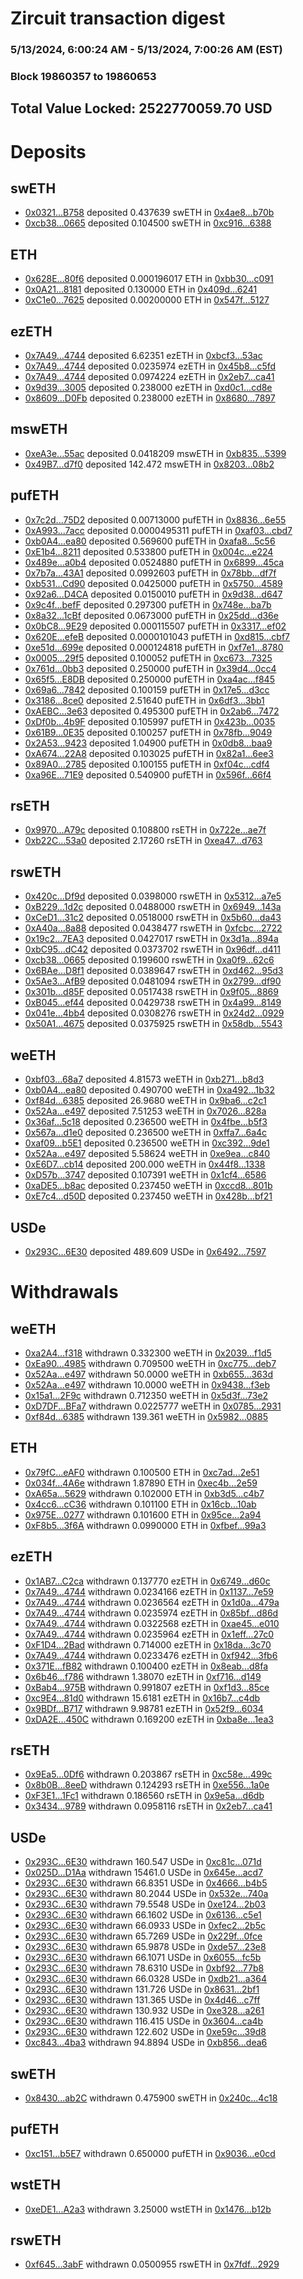 # Zircuit transaction digest
### 5/13/2024, 6:00:24 AM - 5/13/2024, 7:00:26 AM (EST)
### Block 19860357 to 19860653

## Total Value Locked: 2522770059.70 USD

# Deposits
## swETH
- [0x0321...B758](https://etherscan.io/address/0x0321bE949876c2545aC121379C620C2a0480B758) deposited 0.437639 swETH in [0x4ae8...b70b](https://etherscan.io/tx/0x0321bE949876c2545aC121379C620C2a0480B758)
- [0xcb38...0665](https://etherscan.io/address/0xcb38DeBE4D9E1B90a4874DA76aC492D996730665) deposited 0.104500 swETH in [0xc916...6388](https://etherscan.io/tx/0xcb38DeBE4D9E1B90a4874DA76aC492D996730665)
## ETH
- [0x628E...80f6](https://etherscan.io/address/0x628E2628Cba46546A8bB565A02f2CABaE34780f6) deposited 0.000196017 ETH in [0xbb30...c091](https://etherscan.io/tx/0x628E2628Cba46546A8bB565A02f2CABaE34780f6)
- [0x0A21...8181](https://etherscan.io/address/0x0A21628f4555B8f8E1763972BE43B08C14768181) deposited 0.130000 ETH in [0x409d...6241](https://etherscan.io/tx/0x0A21628f4555B8f8E1763972BE43B08C14768181)
- [0xC1e0...7625](https://etherscan.io/address/0xC1e00f42a936d60e71362218acf77fd5EE6B7625) deposited 0.00200000 ETH in [0x547f...5127](https://etherscan.io/tx/0xC1e00f42a936d60e71362218acf77fd5EE6B7625)
## ezETH
- [0x7A49...4744](https://etherscan.io/address/0x7A493Be5c2ce014cD049Bf178a1ac0Db1B434744) deposited 6.62351 ezETH in [0xbcf3...53ac](https://etherscan.io/tx/0x7A493Be5c2ce014cD049Bf178a1ac0Db1B434744)
- [0x7A49...4744](https://etherscan.io/address/0x7A493Be5c2ce014cD049Bf178a1ac0Db1B434744) deposited 0.0235974 ezETH in [0x45b8...c5fd](https://etherscan.io/tx/0x7A493Be5c2ce014cD049Bf178a1ac0Db1B434744)
- [0x7A49...4744](https://etherscan.io/address/0x7A493Be5c2ce014cD049Bf178a1ac0Db1B434744) deposited 0.0974224 ezETH in [0x2eb7...ca41](https://etherscan.io/tx/0x7A493Be5c2ce014cD049Bf178a1ac0Db1B434744)
- [0x9d39...3005](https://etherscan.io/address/0x9d3938bcc2877b227e2eE82bd0d5406884Cb3005) deposited 0.238000 ezETH in [0xd0c1...cd8e](https://etherscan.io/tx/0x9d3938bcc2877b227e2eE82bd0d5406884Cb3005)
- [0x8609...D0Fb](https://etherscan.io/address/0x86093e35109AA6678E27A9F54f69D2518bc7D0Fb) deposited 0.238000 ezETH in [0x8680...7897](https://etherscan.io/tx/0x86093e35109AA6678E27A9F54f69D2518bc7D0Fb)
## mswETH
- [0xeA3e...55ac](https://etherscan.io/address/0xeA3e0E009A96F297f906dA6d39e8C5eFcE8a55ac) deposited 0.0418209 mswETH in [0xb835...5399](https://etherscan.io/tx/0xeA3e0E009A96F297f906dA6d39e8C5eFcE8a55ac)
- [0x49B7...d7f0](https://etherscan.io/address/0x49B7b83978f4C1fC4EaD3122c5967e04AfE7d7f0) deposited 142.472 mswETH in [0x8203...08b2](https://etherscan.io/tx/0x49B7b83978f4C1fC4EaD3122c5967e04AfE7d7f0)
## pufETH
- [0x7c2d...75D2](https://etherscan.io/address/0x7c2d1cB9a812A44e54a652E2F66c912E5F0675D2) deposited 0.00713000 pufETH in [0x8836...6e55](https://etherscan.io/tx/0x7c2d1cB9a812A44e54a652E2F66c912E5F0675D2)
- [0xA993...7acc](https://etherscan.io/address/0xA99372fa5CA24de940acd784b67F84E515c17acc) deposited 0.0000495311 pufETH in [0xaf03...cbd7](https://etherscan.io/tx/0xA99372fa5CA24de940acd784b67F84E515c17acc)
- [0xb0A4...ea80](https://etherscan.io/address/0xb0A4B8332CEb64949924840b2277d3e6AD12ea80) deposited 0.569600 pufETH in [0xafa8...5c56](https://etherscan.io/tx/0xb0A4B8332CEb64949924840b2277d3e6AD12ea80)
- [0xE1b4...8211](https://etherscan.io/address/0xE1b4ad6c4EB14D88cfd83C3Bb164D343007b8211) deposited 0.533800 pufETH in [0x004c...e224](https://etherscan.io/tx/0xE1b4ad6c4EB14D88cfd83C3Bb164D343007b8211)
- [0x489e...a0b4](https://etherscan.io/address/0x489e750062D58CD4bcdFc5Fc092a0Cd6DDE7a0b4) deposited 0.0524880 pufETH in [0x6899...45ca](https://etherscan.io/tx/0x489e750062D58CD4bcdFc5Fc092a0Cd6DDE7a0b4)
- [0x7b7a...43A1](https://etherscan.io/address/0x7b7a42b05B2F47E02aDe53fAa916Ef62AD2543A1) deposited 0.0992603 pufETH in [0x78bb...df7f](https://etherscan.io/tx/0x7b7a42b05B2F47E02aDe53fAa916Ef62AD2543A1)
- [0xb531...Cd90](https://etherscan.io/address/0xb531739a7bfC2302FE17e78af35C21302351Cd90) deposited 0.0425000 pufETH in [0x5750...4589](https://etherscan.io/tx/0xb531739a7bfC2302FE17e78af35C21302351Cd90)
- [0x92a6...D4CA](https://etherscan.io/address/0x92a65166817104A73BB7050e52061dE2dd6eD4CA) deposited 0.0150010 pufETH in [0x9d38...d647](https://etherscan.io/tx/0x92a65166817104A73BB7050e52061dE2dd6eD4CA)
- [0x9c4f...befF](https://etherscan.io/address/0x9c4f375F408d9cdc3b0E787Cfb1fD79ddf99befF) deposited 0.297300 pufETH in [0x748e...ba7b](https://etherscan.io/tx/0x9c4f375F408d9cdc3b0E787Cfb1fD79ddf99befF)
- [0x8a32...1cBf](https://etherscan.io/address/0x8a322C5de5480b5bAb829536074963F34c7F1cBf) deposited 0.0673000 pufETH in [0x25dd...d36e](https://etherscan.io/tx/0x8a322C5de5480b5bAb829536074963F34c7F1cBf)
- [0x0bC8...9E29](https://etherscan.io/address/0x0bC8EA12329931c8fAcB93f7fb5A857f03869E29) deposited 0.000115507 pufETH in [0x3317...ef02](https://etherscan.io/tx/0x0bC8EA12329931c8fAcB93f7fb5A857f03869E29)
- [0x620E...efeB](https://etherscan.io/address/0x620EB965Fd62Dcf97B6F4db874c38270Ac83efeB) deposited 0.0000101043 pufETH in [0xd815...cbf7](https://etherscan.io/tx/0x620EB965Fd62Dcf97B6F4db874c38270Ac83efeB)
- [0xe51d...699e](https://etherscan.io/address/0xe51d30Cd8D79E7FDab607c70823095Ab9b04699e) deposited 0.000124818 pufETH in [0xf7e1...8780](https://etherscan.io/tx/0xe51d30Cd8D79E7FDab607c70823095Ab9b04699e)
- [0x0005...29f5](https://etherscan.io/address/0x00052BB5bc71Dae2D3C6Ec23C32134B2EA4D29f5) deposited 0.100052 pufETH in [0xc673...7325](https://etherscan.io/tx/0x00052BB5bc71Dae2D3C6Ec23C32134B2EA4D29f5)
- [0x761d...0bb3](https://etherscan.io/address/0x761d056e5170Cb4187B1a70ac10Bb2Ed7Edf0bb3) deposited 0.250000 pufETH in [0x39d4...0cc4](https://etherscan.io/tx/0x761d056e5170Cb4187B1a70ac10Bb2Ed7Edf0bb3)
- [0x65f5...E8DB](https://etherscan.io/address/0x65f5BbdA59FE7567FBCdC79256b91d322C75E8DB) deposited 0.250000 pufETH in [0xa4ac...f845](https://etherscan.io/tx/0x65f5BbdA59FE7567FBCdC79256b91d322C75E8DB)
- [0x69a6...7842](https://etherscan.io/address/0x69a6A0A5f7F2373b5Ab43d3F3838249410d27842) deposited 0.100159 pufETH in [0x17e5...d3cc](https://etherscan.io/tx/0x69a6A0A5f7F2373b5Ab43d3F3838249410d27842)
- [0x3186...8ce0](https://etherscan.io/address/0x318606C348Db302E6244e2e66A53a2EC32908ce0) deposited 2.51640 pufETH in [0x6df3...3bb1](https://etherscan.io/tx/0x318606C348Db302E6244e2e66A53a2EC32908ce0)
- [0xAEBC...3e63](https://etherscan.io/address/0xAEBC3F60CBA2006fbB6B93B42229fc0db4803e63) deposited 0.495300 pufETH in [0x2ab6...7472](https://etherscan.io/tx/0xAEBC3F60CBA2006fbB6B93B42229fc0db4803e63)
- [0xDf0b...4b9F](https://etherscan.io/address/0xDf0b9BFf960F1dB041DE8237C3F42b668f284b9F) deposited 0.105997 pufETH in [0x423b...0035](https://etherscan.io/tx/0xDf0b9BFf960F1dB041DE8237C3F42b668f284b9F)
- [0x61B9...0E35](https://etherscan.io/address/0x61B99Befc1faE0D593635Fd228d71C90DE710E35) deposited 0.100257 pufETH in [0x78fb...9049](https://etherscan.io/tx/0x61B99Befc1faE0D593635Fd228d71C90DE710E35)
- [0x2A53...9423](https://etherscan.io/address/0x2A53C6544ea6BC03009c7640F167616B5f189423) deposited 1.04900 pufETH in [0x0db8...baa9](https://etherscan.io/tx/0x2A53C6544ea6BC03009c7640F167616B5f189423)
- [0xA674...22A8](https://etherscan.io/address/0xA674cC748Bc0D932ED4fc56fFe81f70e38f522A8) deposited 0.103025 pufETH in [0x82a1...6ee3](https://etherscan.io/tx/0xA674cC748Bc0D932ED4fc56fFe81f70e38f522A8)
- [0x89A0...2785](https://etherscan.io/address/0x89A082e9cA5db7b0F6b0fE377ed4B831737E2785) deposited 0.100155 pufETH in [0xf04c...cdf4](https://etherscan.io/tx/0x89A082e9cA5db7b0F6b0fE377ed4B831737E2785)
- [0xa96E...71E9](https://etherscan.io/address/0xa96EACD5b2e8f4770763afc57bE6ad65e84671E9) deposited 0.540900 pufETH in [0x596f...66f4](https://etherscan.io/tx/0xa96EACD5b2e8f4770763afc57bE6ad65e84671E9)
## rsETH
- [0x9970...A79c](https://etherscan.io/address/0x997079a1d1e1D54E8B357b63A58254A1Fc0bA79c) deposited 0.108800 rsETH in [0x722e...ae7f](https://etherscan.io/tx/0x997079a1d1e1D54E8B357b63A58254A1Fc0bA79c)
- [0xb22C...53a0](https://etherscan.io/address/0xb22C63d161672fF278C3971252Ab327A5C0553a0) deposited 2.17260 rsETH in [0xea47...d763](https://etherscan.io/tx/0xb22C63d161672fF278C3971252Ab327A5C0553a0)
## rswETH
- [0x420c...Df9d](https://etherscan.io/address/0x420cD9E928b566C4FEb007C6be7E9F63b0bbDf9d) deposited 0.0398000 rswETH in [0x5312...a7e5](https://etherscan.io/tx/0x420cD9E928b566C4FEb007C6be7E9F63b0bbDf9d)
- [0xB229...1d2c](https://etherscan.io/address/0xB229a20Aa1b7f343e5e7215b99b82143e4791d2c) deposited 0.0488000 rswETH in [0x6949...143a](https://etherscan.io/tx/0xB229a20Aa1b7f343e5e7215b99b82143e4791d2c)
- [0xCeD1...31c2](https://etherscan.io/address/0xCeD1723Ce39C48Ff21Af51F611008a71dA5031c2) deposited 0.0518000 rswETH in [0x5b60...da43](https://etherscan.io/tx/0xCeD1723Ce39C48Ff21Af51F611008a71dA5031c2)
- [0xA40a...8a88](https://etherscan.io/address/0xA40a1f2468Ff4c830d0AE5bb49827E970c368a88) deposited 0.0438477 rswETH in [0xfcbc...2722](https://etherscan.io/tx/0xA40a1f2468Ff4c830d0AE5bb49827E970c368a88)
- [0x19c2...7EA3](https://etherscan.io/address/0x19c2d1d4899434F4d3073AcFE18ceDF696A27EA3) deposited 0.0427017 rswETH in [0x3d1a...894a](https://etherscan.io/tx/0x19c2d1d4899434F4d3073AcFE18ceDF696A27EA3)
- [0xbC95...dC42](https://etherscan.io/address/0xbC95ceFdd354e1Dc172a458bc9c2D9b0Cf5edC42) deposited 0.0373702 rswETH in [0x96df...d411](https://etherscan.io/tx/0xbC95ceFdd354e1Dc172a458bc9c2D9b0Cf5edC42)
- [0xcb38...0665](https://etherscan.io/address/0xcb38DeBE4D9E1B90a4874DA76aC492D996730665) deposited 0.199600 rswETH in [0xa0f9...62c6](https://etherscan.io/tx/0xcb38DeBE4D9E1B90a4874DA76aC492D996730665)
- [0x6BAe...D8f1](https://etherscan.io/address/0x6BAed402bCB11723164097eBf5B7a2d30c42D8f1) deposited 0.0389647 rswETH in [0xd462...95d3](https://etherscan.io/tx/0x6BAed402bCB11723164097eBf5B7a2d30c42D8f1)
- [0x5Ae3...AfB9](https://etherscan.io/address/0x5Ae3d252C1b910B87C82BC47263BBcE099e1AfB9) deposited 0.0481094 rswETH in [0x2799...df90](https://etherscan.io/tx/0x5Ae3d252C1b910B87C82BC47263BBcE099e1AfB9)
- [0x301b...d85F](https://etherscan.io/address/0x301b71D391cc00750f1adA1353e3461B0e5Ed85F) deposited 0.0517438 rswETH in [0x9f05...8869](https://etherscan.io/tx/0x301b71D391cc00750f1adA1353e3461B0e5Ed85F)
- [0xB045...ef44](https://etherscan.io/address/0xB0455A6B9177200af13b918CfC37C15328A8ef44) deposited 0.0429738 rswETH in [0x4a99...8149](https://etherscan.io/tx/0xB0455A6B9177200af13b918CfC37C15328A8ef44)
- [0x041e...4bb4](https://etherscan.io/address/0x041e9ac7E5638b723c7ba83a756e120e5Ba14bb4) deposited 0.0308276 rswETH in [0x24d2...0929](https://etherscan.io/tx/0x041e9ac7E5638b723c7ba83a756e120e5Ba14bb4)
- [0x50A1...4675](https://etherscan.io/address/0x50A1F24a77ac3FB8a8801246187C8F178C5D4675) deposited 0.0375925 rswETH in [0x58db...5543](https://etherscan.io/tx/0x50A1F24a77ac3FB8a8801246187C8F178C5D4675)
## weETH
- [0xbf03...68a7](https://etherscan.io/address/0xbf03aaE6f2c2DFa39a536fbD13296c48A2a868a7) deposited 4.81573 weETH in [0xb271...b8d3](https://etherscan.io/tx/0xbf03aaE6f2c2DFa39a536fbD13296c48A2a868a7)
- [0xb0A4...ea80](https://etherscan.io/address/0xb0A4B8332CEb64949924840b2277d3e6AD12ea80) deposited 0.490700 weETH in [0xa492...1b32](https://etherscan.io/tx/0xb0A4B8332CEb64949924840b2277d3e6AD12ea80)
- [0xf84d...6385](https://etherscan.io/address/0xf84d0A92Cd9C66d249b654DD1e684674dAc96385) deposited 26.9680 weETH in [0x9ba6...c2c1](https://etherscan.io/tx/0xf84d0A92Cd9C66d249b654DD1e684674dAc96385)
- [0x52Aa...e497](https://etherscan.io/address/0x52Aa899454998Be5b000Ad077a46Bbe360F4e497) deposited 7.51253 weETH in [0x7026...828a](https://etherscan.io/tx/0x52Aa899454998Be5b000Ad077a46Bbe360F4e497)
- [0x36af...5c18](https://etherscan.io/address/0x36af5847EB4409488A56D9d597C95b8277925c18) deposited 0.236500 weETH in [0x4fbe...b5f3](https://etherscan.io/tx/0x36af5847EB4409488A56D9d597C95b8277925c18)
- [0x567a...d1e0](https://etherscan.io/address/0x567abeAD8995b2b225a8eC33E8EcF4bEf9b4d1e0) deposited 0.236500 weETH in [0xffa7...6a4c](https://etherscan.io/tx/0x567abeAD8995b2b225a8eC33E8EcF4bEf9b4d1e0)
- [0xaf09...b5E1](https://etherscan.io/address/0xaf09a731572B37db3826a35E075cBC5b2925b5E1) deposited 0.236500 weETH in [0xc392...9de1](https://etherscan.io/tx/0xaf09a731572B37db3826a35E075cBC5b2925b5E1)
- [0x52Aa...e497](https://etherscan.io/address/0x52Aa899454998Be5b000Ad077a46Bbe360F4e497) deposited 5.58624 weETH in [0xe9ea...c840](https://etherscan.io/tx/0x52Aa899454998Be5b000Ad077a46Bbe360F4e497)
- [0xE6D7...cb14](https://etherscan.io/address/0xE6D7F4B65c774395d0D82AabB15C75991628cb14) deposited 200.000 weETH in [0x44f8...1338](https://etherscan.io/tx/0xE6D7F4B65c774395d0D82AabB15C75991628cb14)
- [0xD57b...3747](https://etherscan.io/address/0xD57b96B2AD64F57a2004A5BA7EF1505f256F3747) deposited 0.107391 weETH in [0x1cf4...6586](https://etherscan.io/tx/0xD57b96B2AD64F57a2004A5BA7EF1505f256F3747)
- [0xaDE5...b8ac](https://etherscan.io/address/0xaDE58082ceCD26C5dF939c37327eEd8AC355b8ac) deposited 0.237450 weETH in [0xccd8...801b](https://etherscan.io/tx/0xaDE58082ceCD26C5dF939c37327eEd8AC355b8ac)
- [0xE7c4...d50D](https://etherscan.io/address/0xE7c4E9831f0d7F9C5A157CbBaF90F546D398d50D) deposited 0.237450 weETH in [0x428b...bf21](https://etherscan.io/tx/0xE7c4E9831f0d7F9C5A157CbBaF90F546D398d50D)
## USDe
- [0x293C...6E30](https://etherscan.io/address/0x293C6937D8D82e05B01335F7B33FBA0c8e256E30) deposited 489.609 USDe in [0x6492...7597](https://etherscan.io/tx/0x293C6937D8D82e05B01335F7B33FBA0c8e256E30)
# Withdrawals
## weETH
- [0xa2A4...f318](https://etherscan.io/address/0xa2A48B12c4200357D424F16fb9434084DBc0f318) withdrawn 0.332300 weETH in [0x2039...f1d5](https://etherscan.io/tx/0xa2A48B12c4200357D424F16fb9434084DBc0f318)
- [0xEa90...4985](https://etherscan.io/address/0xEa909735B3d40343188e74790Bf8637aF69c4985) withdrawn 0.709500 weETH in [0xc775...deb7](https://etherscan.io/tx/0xEa909735B3d40343188e74790Bf8637aF69c4985)
- [0x52Aa...e497](https://etherscan.io/address/0x52Aa899454998Be5b000Ad077a46Bbe360F4e497) withdrawn 50.0000 weETH in [0xb655...363d](https://etherscan.io/tx/0x52Aa899454998Be5b000Ad077a46Bbe360F4e497)
- [0x52Aa...e497](https://etherscan.io/address/0x52Aa899454998Be5b000Ad077a46Bbe360F4e497) withdrawn 10.0000 weETH in [0x9438...f3eb](https://etherscan.io/tx/0x52Aa899454998Be5b000Ad077a46Bbe360F4e497)
- [0x15a1...2F9c](https://etherscan.io/address/0x15a1F2317DEE97617CfFe1C6e8DB1fd36E872F9c) withdrawn 0.712350 weETH in [0x5d3f...73e2](https://etherscan.io/tx/0x15a1F2317DEE97617CfFe1C6e8DB1fd36E872F9c)
- [0xD7DF...BFa7](https://etherscan.io/address/0xD7DF7E085214743530afF339aFC420c7c720BFa7) withdrawn 0.0225777 weETH in [0x0785...2931](https://etherscan.io/tx/0xD7DF7E085214743530afF339aFC420c7c720BFa7)
- [0xf84d...6385](https://etherscan.io/address/0xf84d0A92Cd9C66d249b654DD1e684674dAc96385) withdrawn 139.361 weETH in [0x5982...0885](https://etherscan.io/tx/0xf84d0A92Cd9C66d249b654DD1e684674dAc96385)
## ETH
- [0x79fC...eAF0](https://etherscan.io/address/0x79fCc01F53e1e368976761F0D862e9971d4EeAF0) withdrawn 0.100500 ETH in [0xc7ad...2e51](https://etherscan.io/tx/0x79fCc01F53e1e368976761F0D862e9971d4EeAF0)
- [0x034f...4A6e](https://etherscan.io/address/0x034fE4a812DEefb9d4B27403353100d7B7A24A6e) withdrawn 1.87890 ETH in [0xec4b...2e59](https://etherscan.io/tx/0x034fE4a812DEefb9d4B27403353100d7B7A24A6e)
- [0xA65a...5629](https://etherscan.io/address/0xA65aec67d9E00082a7B96aF530d936b2A3bd5629) withdrawn 0.102000 ETH in [0xb3d5...c4b7](https://etherscan.io/tx/0xA65aec67d9E00082a7B96aF530d936b2A3bd5629)
- [0x4cc6...cC36](https://etherscan.io/address/0x4cc64698E771Ce7a0573A13fd29573672ca2cC36) withdrawn 0.101100 ETH in [0x16cb...10ab](https://etherscan.io/tx/0x4cc64698E771Ce7a0573A13fd29573672ca2cC36)
- [0x975E...0277](https://etherscan.io/address/0x975Eddf1ce4f083A3157dCd5Dd50D79086bA0277) withdrawn 0.101600 ETH in [0x95ce...2a94](https://etherscan.io/tx/0x975Eddf1ce4f083A3157dCd5Dd50D79086bA0277)
- [0xF8b5...3f6A](https://etherscan.io/address/0xF8b5205C91B8417F5C593EFe47DaC48B0C7a3f6A) withdrawn 0.0990000 ETH in [0xfbef...99a3](https://etherscan.io/tx/0xF8b5205C91B8417F5C593EFe47DaC48B0C7a3f6A)
## ezETH
- [0x1AB7...C2ca](https://etherscan.io/address/0x1AB72B8ea5bcEB258feb10724A61BEa13C3bC2ca) withdrawn 0.137770 ezETH in [0x6749...d60c](https://etherscan.io/tx/0x1AB72B8ea5bcEB258feb10724A61BEa13C3bC2ca)
- [0x7A49...4744](https://etherscan.io/address/0x7A493Be5c2ce014cD049Bf178a1ac0Db1B434744) withdrawn 0.0234166 ezETH in [0x1137...7e59](https://etherscan.io/tx/0x7A493Be5c2ce014cD049Bf178a1ac0Db1B434744)
- [0x7A49...4744](https://etherscan.io/address/0x7A493Be5c2ce014cD049Bf178a1ac0Db1B434744) withdrawn 0.0236564 ezETH in [0x1d0a...479a](https://etherscan.io/tx/0x7A493Be5c2ce014cD049Bf178a1ac0Db1B434744)
- [0x7A49...4744](https://etherscan.io/address/0x7A493Be5c2ce014cD049Bf178a1ac0Db1B434744) withdrawn 0.0235974 ezETH in [0x85bf...d86d](https://etherscan.io/tx/0x7A493Be5c2ce014cD049Bf178a1ac0Db1B434744)
- [0x7A49...4744](https://etherscan.io/address/0x7A493Be5c2ce014cD049Bf178a1ac0Db1B434744) withdrawn 0.0322568 ezETH in [0xae45...e010](https://etherscan.io/tx/0x7A493Be5c2ce014cD049Bf178a1ac0Db1B434744)
- [0x7A49...4744](https://etherscan.io/address/0x7A493Be5c2ce014cD049Bf178a1ac0Db1B434744) withdrawn 0.0235964 ezETH in [0x1eff...27c0](https://etherscan.io/tx/0x7A493Be5c2ce014cD049Bf178a1ac0Db1B434744)
- [0xF1D4...2Bad](https://etherscan.io/address/0xF1D4f9CaFa038288b106aE031eaB2Ce942432Bad) withdrawn 0.714000 ezETH in [0x18da...3c70](https://etherscan.io/tx/0xF1D4f9CaFa038288b106aE031eaB2Ce942432Bad)
- [0x7A49...4744](https://etherscan.io/address/0x7A493Be5c2ce014cD049Bf178a1ac0Db1B434744) withdrawn 0.0233476 ezETH in [0xf942...3fb6](https://etherscan.io/tx/0x7A493Be5c2ce014cD049Bf178a1ac0Db1B434744)
- [0x371E...fB82](https://etherscan.io/address/0x371Ea1E8FcB52083a2A6Ee8Bb44Bb5540939fB82) withdrawn 0.100400 ezETH in [0x8eab...d8fa](https://etherscan.io/tx/0x371Ea1E8FcB52083a2A6Ee8Bb44Bb5540939fB82)
- [0x6b46...f786](https://etherscan.io/address/0x6b46d77cE1e85aEd2c50bF91AAC72C7C3356f786) withdrawn 1.38070 ezETH in [0xf716...d149](https://etherscan.io/tx/0x6b46d77cE1e85aEd2c50bF91AAC72C7C3356f786)
- [0xBab4...975B](https://etherscan.io/address/0xBab45cb67E58BA1bf14720543752604Aa48C975B) withdrawn 0.991807 ezETH in [0xf1d3...85ce](https://etherscan.io/tx/0xBab45cb67E58BA1bf14720543752604Aa48C975B)
- [0xc9E4...81d0](https://etherscan.io/address/0xc9E4186655F9827249C0FC9B1e706Df374Ad81d0) withdrawn 15.6181 ezETH in [0x16b7...c4db](https://etherscan.io/tx/0xc9E4186655F9827249C0FC9B1e706Df374Ad81d0)
- [0x9BDf...B717](https://etherscan.io/address/0x9BDf1B88Cf1e5620a12D78307E4B3613d87dB717) withdrawn 9.98781 ezETH in [0x52f9...6034](https://etherscan.io/tx/0x9BDf1B88Cf1e5620a12D78307E4B3613d87dB717)
- [0xDA2E...450C](https://etherscan.io/address/0xDA2E641F13d77f6bDFe561B3821bD87E4566450C) withdrawn 0.169200 ezETH in [0xba8e...1ea3](https://etherscan.io/tx/0xDA2E641F13d77f6bDFe561B3821bD87E4566450C)
## rsETH
- [0x9Ea5...0Df6](https://etherscan.io/address/0x9Ea536B0Bf416CB073B4D8A9D7c95DAcaeAB0Df6) withdrawn 0.203867 rsETH in [0xc58e...499c](https://etherscan.io/tx/0x9Ea536B0Bf416CB073B4D8A9D7c95DAcaeAB0Df6)
- [0x8b0B...8eeD](https://etherscan.io/address/0x8b0BcAE7132338611C8C969A4C055a93065e8eeD) withdrawn 0.124293 rsETH in [0xe556...1a0e](https://etherscan.io/tx/0x8b0BcAE7132338611C8C969A4C055a93065e8eeD)
- [0xF3E1...1Fc1](https://etherscan.io/address/0xF3E16a28b09bE3836e66f091613c230128141Fc1) withdrawn 0.186560 rsETH in [0x9e5a...d6db](https://etherscan.io/tx/0xF3E16a28b09bE3836e66f091613c230128141Fc1)
- [0x3434...9789](https://etherscan.io/address/0x34349c5569e7B846c3558961552D2202760A9789) withdrawn 0.0958116 rsETH in [0x2eb7...ca41](https://etherscan.io/tx/0x34349c5569e7B846c3558961552D2202760A9789)
## USDe
- [0x293C...6E30](https://etherscan.io/address/0x293C6937D8D82e05B01335F7B33FBA0c8e256E30) withdrawn 160.547 USDe in [0xc81c...071d](https://etherscan.io/tx/0x293C6937D8D82e05B01335F7B33FBA0c8e256E30)
- [0x025D...D1Aa](https://etherscan.io/address/0x025D160D08813b8cd6535c422DCDaf13bDEED1Aa) withdrawn 15461.0 USDe in [0x645e...acd7](https://etherscan.io/tx/0x025D160D08813b8cd6535c422DCDaf13bDEED1Aa)
- [0x293C...6E30](https://etherscan.io/address/0x293C6937D8D82e05B01335F7B33FBA0c8e256E30) withdrawn 66.8351 USDe in [0x4666...b4b5](https://etherscan.io/tx/0x293C6937D8D82e05B01335F7B33FBA0c8e256E30)
- [0x293C...6E30](https://etherscan.io/address/0x293C6937D8D82e05B01335F7B33FBA0c8e256E30) withdrawn 80.2044 USDe in [0x532e...740a](https://etherscan.io/tx/0x293C6937D8D82e05B01335F7B33FBA0c8e256E30)
- [0x293C...6E30](https://etherscan.io/address/0x293C6937D8D82e05B01335F7B33FBA0c8e256E30) withdrawn 79.5548 USDe in [0xe124...2b03](https://etherscan.io/tx/0x293C6937D8D82e05B01335F7B33FBA0c8e256E30)
- [0x293C...6E30](https://etherscan.io/address/0x293C6937D8D82e05B01335F7B33FBA0c8e256E30) withdrawn 66.1602 USDe in [0x6136...c5e1](https://etherscan.io/tx/0x293C6937D8D82e05B01335F7B33FBA0c8e256E30)
- [0x293C...6E30](https://etherscan.io/address/0x293C6937D8D82e05B01335F7B33FBA0c8e256E30) withdrawn 66.0933 USDe in [0xfec2...2b5c](https://etherscan.io/tx/0x293C6937D8D82e05B01335F7B33FBA0c8e256E30)
- [0x293C...6E30](https://etherscan.io/address/0x293C6937D8D82e05B01335F7B33FBA0c8e256E30) withdrawn 65.7269 USDe in [0x229f...0fce](https://etherscan.io/tx/0x293C6937D8D82e05B01335F7B33FBA0c8e256E30)
- [0x293C...6E30](https://etherscan.io/address/0x293C6937D8D82e05B01335F7B33FBA0c8e256E30) withdrawn 65.9878 USDe in [0xde57...23e8](https://etherscan.io/tx/0x293C6937D8D82e05B01335F7B33FBA0c8e256E30)
- [0x293C...6E30](https://etherscan.io/address/0x293C6937D8D82e05B01335F7B33FBA0c8e256E30) withdrawn 66.1071 USDe in [0x6055...fc5b](https://etherscan.io/tx/0x293C6937D8D82e05B01335F7B33FBA0c8e256E30)
- [0x293C...6E30](https://etherscan.io/address/0x293C6937D8D82e05B01335F7B33FBA0c8e256E30) withdrawn 78.6310 USDe in [0xbf92...77b8](https://etherscan.io/tx/0x293C6937D8D82e05B01335F7B33FBA0c8e256E30)
- [0x293C...6E30](https://etherscan.io/address/0x293C6937D8D82e05B01335F7B33FBA0c8e256E30) withdrawn 66.0328 USDe in [0xdb21...a364](https://etherscan.io/tx/0x293C6937D8D82e05B01335F7B33FBA0c8e256E30)
- [0x293C...6E30](https://etherscan.io/address/0x293C6937D8D82e05B01335F7B33FBA0c8e256E30) withdrawn 131.726 USDe in [0x8631...2bf1](https://etherscan.io/tx/0x293C6937D8D82e05B01335F7B33FBA0c8e256E30)
- [0x293C...6E30](https://etherscan.io/address/0x293C6937D8D82e05B01335F7B33FBA0c8e256E30) withdrawn 131.365 USDe in [0x4d46...c7ff](https://etherscan.io/tx/0x293C6937D8D82e05B01335F7B33FBA0c8e256E30)
- [0x293C...6E30](https://etherscan.io/address/0x293C6937D8D82e05B01335F7B33FBA0c8e256E30) withdrawn 130.932 USDe in [0xe328...a261](https://etherscan.io/tx/0x293C6937D8D82e05B01335F7B33FBA0c8e256E30)
- [0x293C...6E30](https://etherscan.io/address/0x293C6937D8D82e05B01335F7B33FBA0c8e256E30) withdrawn 116.415 USDe in [0x3604...ca4b](https://etherscan.io/tx/0x293C6937D8D82e05B01335F7B33FBA0c8e256E30)
- [0x293C...6E30](https://etherscan.io/address/0x293C6937D8D82e05B01335F7B33FBA0c8e256E30) withdrawn 122.602 USDe in [0xe59c...39d8](https://etherscan.io/tx/0x293C6937D8D82e05B01335F7B33FBA0c8e256E30)
- [0xc843...4ba3](https://etherscan.io/address/0xc84337204a0B3ecaEc9db9515bF441A4699C4ba3) withdrawn 94.8894 USDe in [0xb856...dea6](https://etherscan.io/tx/0xc84337204a0B3ecaEc9db9515bF441A4699C4ba3)
## swETH
- [0x8430...ab2C](https://etherscan.io/address/0x8430C413c5D84A2C3091C5E73995D373c928ab2C) withdrawn 0.475900 swETH in [0x240c...4c18](https://etherscan.io/tx/0x8430C413c5D84A2C3091C5E73995D373c928ab2C)
## pufETH
- [0xc151...b5E7](https://etherscan.io/address/0xc151F551D91894a06395170f5D077b091e0eb5E7) withdrawn 0.650000 pufETH in [0x9036...e0cd](https://etherscan.io/tx/0xc151F551D91894a06395170f5D077b091e0eb5E7)
## wstETH
- [0xeDE1...A2a3](https://etherscan.io/address/0xeDE1FAaF984763A544Ac3E95b4198434c552A2a3) withdrawn 3.25000 wstETH in [0x1476...b12b](https://etherscan.io/tx/0xeDE1FAaF984763A544Ac3E95b4198434c552A2a3)
## rswETH
- [0xf645...3abF](https://etherscan.io/address/0xf645A8121202Cd81314d5C7c72ebD6F51Ee83abF) withdrawn 0.0500955 rswETH in [0x7fdf...2929](https://etherscan.io/tx/0xf645A8121202Cd81314d5C7c72ebD6F51Ee83abF)
